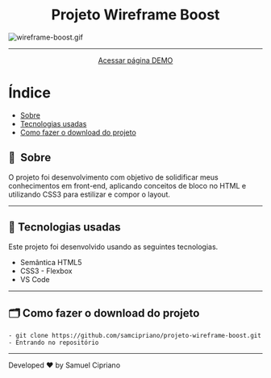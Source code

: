 <h1 align="center">Projeto Wireframe Boost</h1>

![wireframe-boost.gif](./img/wireframe-boost.gif)

---

<p align="center">
    <a href="https://samcipriano.github.io/projeto-wireframe-boost/" target="_blank">
    <span>Acessar página DEMO</span>
    </a>
</p>

# Índice

- [Sobre](#-sobre)
- [Tecnologias usadas](#-tecnologias-usadas)
- [Como fazer o download do projeto](#-como-fazer-o-download-do-projeto)

## 🔖&nbsp; Sobre

O projeto foi desenvolvimento com objetivo de solidificar meus conhecimentos em front-end, aplicando conceitos de bloco no HTML e utilizando CSS3 para estilizar e compor o layout.

---

## 🚀 Tecnologias usadas

Este projeto foi desenvolvido usando as seguintes tecnologias.

- Semântica HTML5 
- CSS3 - Flexbox
- VS Code

---

## 🗂 Como fazer o download do projeto

    - git clone https://github.com/samcipriano/projeto-wireframe-boost.git
    - Entrando no repositório
   
---

Developed ❤ by Samuel Cipriano